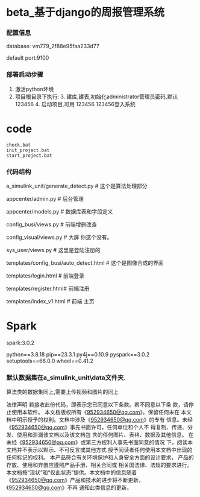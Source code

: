 # beta_基于django的周报管理系统

### 配置信息

  database: vm779_2f88e95faa233d77

  default port:9100

### 部署启动步骤

1. 激活python环境
2. 项目根目录下执行:
   3. 建库,建表,初始化administrator管理员密码,默认123456
   4. 启动项目,可用 123456 123456登入系统

# code

    check.bat
    init_project.bat
    start_project.bat

### 代码结构

 a_simulink_unit/generate_detect.py # 这个是算法处理部分

 appcenter/admin.py # 后台管理

 appcenter/models.py # 数据库表和字段定义

 config_busi/views.py # 前端增删改查

 config_visual/views.py # 大屏 你这个没有。

 sys_user/views.py  # 这里是登陆注册的

 templates/config_busi/auto_detect.html # 这个是图像合成的界面

 templates/login.html # 前端登录

 templates/register.html# 前端注册

 templates/index_v1.html # 前端 主页

# Spark

spark:3.0.2

python==3.8.18
pip==23.3.1
py4j==0.10.9
pyspark==3.0.2
setuptools==68.0.0
wheel==0.41.2




### 默认数据集在a_simulink_unit\data文件夹.

算法类的数据集同上,需要上传视频和图片的同上


法律声明
若接收此份代码，即表示您已同意以下条款。若不同意以下条
款，请停止使用本软件。
本文档版权所有《952934650@qq.com》。保留任何未在
本文档中明示授予的权利。文档中涉及《952934650@qq.com》的专有
信息。未经《952934650@qq.com》事先书面许可，任何单位和个人不
得复制、传递、分发、使用和泄漏该文档以及该文档包
含的任何图片、表格、数据及其他信息。
在未经《952934650@qq.com》或第三方权利人事先书面同意的情况
下，阅读本文档并不表示以默示、不可反言或其他方式
授予阅读者任何使用本文档中出现的任何标记的权利。
本产品符合有关环境保护和人身安全方面的设计要求，
产品的存放、使用和弃置应遵照产品手册、相关合同或
相关国法律、法规的要求进行。
本文档按“现状”和“仅此状态”提供。本文档中的信息随着
《952934650@qq.com》产品和技术的进步将不断更新，《952934650@qq.com》不再
通知此类信息的更新。